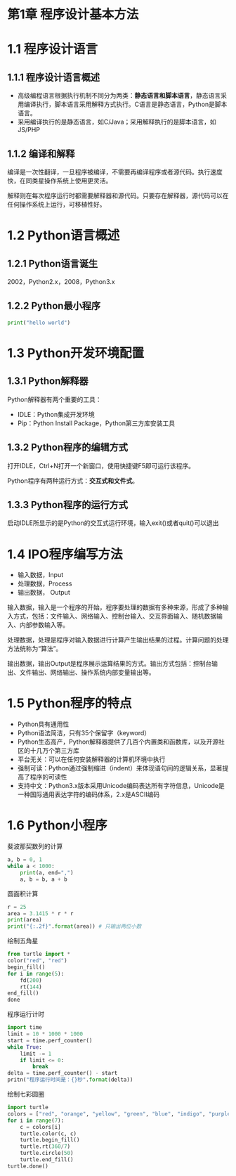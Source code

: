 # 第1章 程序设计基本方法

# 1.1 程序设计语言

## 1.1.1 程序设计语言概述

- 高级编程语言根据执行机制不同分为两类：**静态语言和脚本语言**，静态语言采用编译执行，脚本语言采用解释方式执行。C语言是静态语言，Python是脚本语言。
- 采用编译执行的是静态语言，如C/Java；采用解释执行的是脚本语言，如JS/PHP

## 1.1.2 编译和解释

编译是一次性翻译，一旦程序被编译，不需要再编译程序或者源代码。执行速度快，在同类星操作系统上使用更灵活。

解释则在每次程序运行时都需要解释器和源代码。只要存在解释器，源代码可以在任何操作系统上运行，可移植性好。

# 1.2 Python语言概述

## 1.2.1 Python语言诞生

2002，Python2.x，2008，Python3.x

## 1.2.2 Python最小程序

```python
print("hello world")
```

# 1.3 Python开发环境配置

## 1.3.1 Python解释器

Python解释器有两个重要的工具：

- IDLE：Python集成开发环境
- Pip：Python Install Package，Python第三方库安装工具

## 1.3.2 Python程序的编辑方式

打开IDLE，Ctrl+N打开一个新窗口，使用快捷键F5即可运行该程序。

Python程序有两种运行方式：**交互式和文件式**。

## 1.3.3 Python程序的运行方式

启动IDLE所显示的是Python的交互式运行环境，输入exit()或者quit()可以退出

# 1.4 IPO程序编写方法

- 输入数据，Input
- 处理数据，Process
- 输出数据， Output

输入数据，输入是一个程序的开始，程序要处理的数据有多种来源，形成了多种输入方式，包括：文件输入、网络输入、控制台输入、交互界面输入、随机数据输入、内部参数输入等。

处理数据，处理是程序对输入数据进行计算产生输出结果的过程。计算问题的处理方法统称为“算法”。

输出数据，输出Output是程序展示运算结果的方式。输出方式包括：控制台输出、文件输出、网络输出、操作系统内部变量输出等。

# 1.5 Python程序的特点

- Python具有通用性
- Python语法简洁，只有35个保留字（keyword）
- Python生态高产，Python解释器提供了几百个内置类和函数库，以及开源社区的十几万个第三方库
- 平台无关：可以在任何安装解释器的计算机环境中执行
- 强制可读：Python通过强制缩进（indent）来体现语句间的逻辑关系，显著提高了程序的可读性
- 支持中文：Python3.x版本采用Unicode编码表达所有字符信息，Unicode是一种国际通用表达字符的编码体系，2.x是ASCII编码

# 1.6 Python小程序

斐波那契数列的计算

```python
a, b = 0, 1
while a < 1000:
    print(a, end=",")
    a, b = b, a + b
```

圆面积计算

```python
r = 25
area = 3.1415 * r * r
print(area)
print("{:.2f}".format(area)) # 只输出两位小数
```

绘制五角星

```python
from turtle import *
color("red", "red")
begin_fill()
for i in range(5):
    fd(200)
    rt(144)
end_fill()
done
```

程序运行计时

```python
import time
limit = 10 * 1000 * 1000
start = time.perf_counter()
while True:
    limit -= 1
    if limit <= 0:
        break
delta = time.perf_counter() - start
pritn("程序运行时间是：{}秒".format(delta))
```

绘制七彩圆圈

```python
import turtle
colors = ["red", "orange", "yellow", "green", "blue", "indigo", "purple"]
for i in range(7):
    c = colors[i]
    turtle.color(c, c)
    turtle.begin_fill()
    turtle.rt(360/7)
    turtle.circle(50)
    turtle.end_fill()
turtle.done()
```

